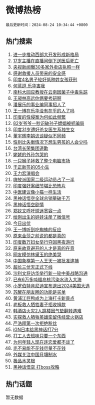 # 微博热榜

`最后更新时间：2024-08-24 10:34:44 +0800`

## 热门搜索

1. [进一步推动西部大开发形成新格局](https://m.weibo.cn/search?containerid=100103type%3D1%26t%3D10%26q%3D%23%E8%BF%9B%E4%B8%80%E6%AD%A5%E6%8E%A8%E5%8A%A8%E8%A5%BF%E9%83%A8%E5%A4%A7%E5%BC%80%E5%8F%91%E5%BD%A2%E6%88%90%E6%96%B0%E6%A0%BC%E5%B1%80%23&stream_entry_id=51&isnewpage=1&extparam=seat%3D1%26stream_entry_id%3D51%26c_type%3D51%26cate%3D10103%26pos%3D0%26q%3D%2523%25E8%25BF%259B%25E4%25B8%2580%25E6%25AD%25A5%25E6%258E%25A8%25E5%258A%25A8%25E8%25A5%25BF%25E9%2583%25A8%25E5%25A4%25A7%25E5%25BC%2580%25E5%258F%2591%25E5%25BD%25A2%25E6%2588%2590%25E6%2596%25B0%25E6%25A0%25BC%25E5%25B1%2580%2523%26dgr%3D0%26filter_type%3Drealtimehot%26display_time%3D1724466883%26pre_seqid%3D17244668835820047794)
1. [17岁主播在直播间倒下送医后死亡](https://m.weibo.cn/search?containerid=100103type%3D1%26t%3D10%26q%3D%2317%E5%B2%81%E4%B8%BB%E6%92%AD%E5%9C%A8%E7%9B%B4%E6%92%AD%E9%97%B4%E5%80%92%E4%B8%8B%E9%80%81%E5%8C%BB%E5%90%8E%E6%AD%BB%E4%BA%A1%23&stream_entry_id=31&isnewpage=1&extparam=seat%3D1%26lcate%3D5001%26band_rank%3D1%26q%3D%252317%25E5%25B2%2581%25E4%25B8%25BB%25E6%2592%25AD%25E5%259C%25A8%25E7%259B%25B4%25E6%2592%25AD%25E9%2597%25B4%25E5%2580%2592%25E4%25B8%258B%25E9%2580%2581%25E5%258C%25BB%25E5%2590%258E%25E6%25AD%25BB%25E4%25BA%25A1%2523%26dgr%3D0%26filter_type%3Drealtimehot%26c_type%3D31%26flag%3D2%26pos%3D0%26cate%3D5001%26realpos%3D1%26stream_entry_id%3D31%26display_time%3D1724466883%26pre_seqid%3D17244668835820047794)
1. [央视新闻曝30多家外卖店执照一样](https://m.weibo.cn/search?containerid=100103type%3D1%26t%3D10%26q%3D%23%E5%A4%AE%E8%A7%86%E6%96%B0%E9%97%BB%E6%9B%9D30%E5%A4%9A%E5%AE%B6%E5%A4%96%E5%8D%96%E5%BA%97%E6%89%A7%E7%85%A7%E4%B8%80%E6%A0%B7%23&stream_entry_id=31&isnewpage=1&extparam=seat%3D1%26lcate%3D5001%26band_rank%3D2%26q%3D%2523%25E5%25A4%25AE%25E8%25A7%2586%25E6%2596%25B0%25E9%2597%25BB%25E6%259B%259D30%25E5%25A4%259A%25E5%25AE%25B6%25E5%25A4%2596%25E5%258D%2596%25E5%25BA%2597%25E6%2589%25A7%25E7%2585%25A7%25E4%25B8%2580%25E6%25A0%25B7%2523%26dgr%3D0%26filter_type%3Drealtimehot%26c_type%3D31%26flag%3D2%26pos%3D1%26cate%3D5001%26realpos%3D2%26stream_entry_id%3D31%26display_time%3D1724466883%26pre_seqid%3D17244668835820047794)
1. [感谢救援人员带来的安全感](https://m.weibo.cn/search?containerid=100103type%3D1%26t%3D10%26q%3D%23%E6%84%9F%E8%B0%A2%E6%95%91%E6%8F%B4%E4%BA%BA%E5%91%98%E5%B8%A6%E6%9D%A5%E7%9A%84%E5%AE%89%E5%85%A8%E6%84%9F%23&stream_entry_id=31&isnewpage=1&extparam=seat%3D1%26lcate%3D5001%26band_rank%3D3%26q%3D%2523%25E6%2584%259F%25E8%25B0%25A2%25E6%2595%2591%25E6%258F%25B4%25E4%25BA%25BA%25E5%2591%2598%25E5%25B8%25A6%25E6%259D%25A5%25E7%259A%2584%25E5%25AE%2589%25E5%2585%25A8%25E6%2584%259F%2523%26dgr%3D0%26filter_type%3Drealtimehot%26c_type%3D31%26flag%3D0%26pos%3D2%26cate%3D5001%26realpos%3D3%26stream_entry_id%3D31%26display_time%3D1724466883%26pre_seqid%3D17244668835820047794)
1. [印度4名男子轮奸低种姓女孩获刑](https://m.weibo.cn/search?containerid=100103type%3D1%26t%3D10%26q%3D%23%E5%8D%B0%E5%BA%A64%E5%90%8D%E7%94%B7%E5%AD%90%E8%BD%AE%E5%A5%B8%E4%BD%8E%E7%A7%8D%E5%A7%93%E5%A5%B3%E5%AD%A9%E8%8E%B7%E5%88%91%23&stream_entry_id=31&isnewpage=1&extparam=seat%3D1%26lcate%3D5001%26band_rank%3D4%26q%3D%2523%25E5%258D%25B0%25E5%25BA%25A64%25E5%2590%258D%25E7%2594%25B7%25E5%25AD%2590%25E8%25BD%25AE%25E5%25A5%25B8%25E4%25BD%258E%25E7%25A7%258D%25E5%25A7%2593%25E5%25A5%25B3%25E5%25AD%25A9%25E8%258E%25B7%25E5%2588%2591%2523%26dgr%3D0%26filter_type%3Drealtimehot%26c_type%3D31%26flag%3D2%26pos%3D3%26cate%3D5001%26realpos%3D4%26stream_entry_id%3D31%26display_time%3D1724466883%26pre_seqid%3D17244668835820047794)
1. [何蓝逗 乐华害我](https://m.weibo.cn/search?containerid=100103type%3D1%26t%3D10%26q%3D%E4%BD%95%E8%93%9D%E9%80%97+%E4%B9%90%E5%8D%8E%E5%AE%B3%E6%88%91&stream_entry_id=31&isnewpage=1&extparam=seat%3D1%26lcate%3D5001%26band_rank%3D5%26q%3D%25E4%25BD%2595%25E8%2593%259D%25E9%2580%2597%2520%25E4%25B9%2590%25E5%258D%258E%25E5%25AE%25B3%25E6%2588%2591%26dgr%3D0%26filter_type%3Drealtimehot%26c_type%3D31%26flag%3D1%26pos%3D4%26cate%3D5001%26realpos%3D5%26stream_entry_id%3D31%26display_time%3D1724466883%26pre_seqid%3D17244668835820047794)
1. [南科大回应教授在云南因菌子中毒失踪](https://m.weibo.cn/search?containerid=100103type%3D1%26t%3D10%26q%3D%23%E5%8D%97%E7%A7%91%E5%A4%A7%E5%9B%9E%E5%BA%94%E6%95%99%E6%8E%88%E5%9C%A8%E4%BA%91%E5%8D%97%E5%9B%A0%E8%8F%8C%E5%AD%90%E4%B8%AD%E6%AF%92%E5%A4%B1%E8%B8%AA%23&stream_entry_id=31&isnewpage=1&extparam=seat%3D1%26lcate%3D5001%26band_rank%3D6%26q%3D%2523%25E5%258D%2597%25E7%25A7%2591%25E5%25A4%25A7%25E5%259B%259E%25E5%25BA%2594%25E6%2595%2599%25E6%258E%2588%25E5%259C%25A8%25E4%25BA%2591%25E5%258D%2597%25E5%259B%25A0%25E8%258F%258C%25E5%25AD%2590%25E4%25B8%25AD%25E6%25AF%2592%25E5%25A4%25B1%25E8%25B8%25AA%2523%26dgr%3D0%26filter_type%3Drealtimehot%26c_type%3D31%26flag%3D1%26pos%3D5%26cate%3D5001%26realpos%3D6%26stream_entry_id%3D31%26display_time%3D1724466883%26pre_seqid%3D17244668835820047794)
1. [王昶林高远你俩要考研啊](https://m.weibo.cn/search?containerid=100103type%3D1%26t%3D10%26q%3D%E7%8E%8B%E6%98%B6%E6%9E%97%E9%AB%98%E8%BF%9C%E4%BD%A0%E4%BF%A9%E8%A6%81%E8%80%83%E7%A0%94%E5%95%8A&stream_entry_id=31&isnewpage=1&extparam=seat%3D1%26lcate%3D5001%26band_rank%3D7%26q%3D%25E7%258E%258B%25E6%2598%25B6%25E6%259E%2597%25E9%25AB%2598%25E8%25BF%259C%25E4%25BD%25A0%25E4%25BF%25A9%25E8%25A6%2581%25E8%2580%2583%25E7%25A0%2594%25E5%2595%258A%26dgr%3D0%26filter_type%3Drealtimehot%26c_type%3D31%26flag%3D1%26pos%3D6%26cate%3D5001%26realpos%3D7%26stream_entry_id%3D31%26display_time%3D1724466883%26pre_seqid%3D17244668835820047794)
1. [潘展乐的事业编同事招人了](https://m.weibo.cn/search?containerid=100103type%3D1%26t%3D10%26q%3D%23%E6%BD%98%E5%B1%95%E4%B9%90%E7%9A%84%E4%BA%8B%E4%B8%9A%E7%BC%96%E5%90%8C%E4%BA%8B%E6%8B%9B%E4%BA%BA%E4%BA%86%23&stream_entry_id=31&isnewpage=1&extparam=seat%3D1%26lcate%3D5001%26band_rank%3D8%26q%3D%2523%25E6%25BD%2598%25E5%25B1%2595%25E4%25B9%2590%25E7%259A%2584%25E4%25BA%258B%25E4%25B8%259A%25E7%25BC%2596%25E5%2590%258C%25E4%25BA%258B%25E6%258B%259B%25E4%25BA%25BA%25E4%25BA%2586%2523%26dgr%3D0%26filter_type%3Drealtimehot%26c_type%3D31%26flag%3D2%26pos%3D7%26cate%3D5001%26realpos%3D8%26stream_entry_id%3D31%26display_time%3D1724466883%26pre_seqid%3D17244668835820047794)
1. [王一博在乐华没有在乎的人了吗](https://m.weibo.cn/search?containerid=100103type%3D1%26t%3D10%26q%3D%E7%8E%8B%E4%B8%80%E5%8D%9A%E5%9C%A8%E4%B9%90%E5%8D%8E%E6%B2%A1%E6%9C%89%E5%9C%A8%E4%B9%8E%E7%9A%84%E4%BA%BA%E4%BA%86%E5%90%97&stream_entry_id=31&isnewpage=1&extparam=seat%3D1%26lcate%3D5001%26band_rank%3D9%26q%3D%25E7%258E%258B%25E4%25B8%2580%25E5%258D%259A%25E5%259C%25A8%25E4%25B9%2590%25E5%258D%258E%25E6%25B2%25A1%25E6%259C%2589%25E5%259C%25A8%25E4%25B9%258E%25E7%259A%2584%25E4%25BA%25BA%25E4%25BA%2586%25E5%2590%2597%26dgr%3D0%26filter_type%3Drealtimehot%26c_type%3D31%26flag%3D0%26pos%3D8%26cate%3D5001%26realpos%3D9%26stream_entry_id%3D31%26display_time%3D1724466883%26pre_seqid%3D17244668835820047794)
1. [印度的性侵案为何如此频繁](https://m.weibo.cn/search?containerid=100103type%3D1%26t%3D10%26q%3D%23%E5%8D%B0%E5%BA%A6%E7%9A%84%E6%80%A7%E4%BE%B5%E6%A1%88%E4%B8%BA%E4%BD%95%E5%A6%82%E6%AD%A4%E9%A2%91%E7%B9%81%23&stream_entry_id=31&isnewpage=1&extparam=seat%3D1%26lcate%3D5001%26band_rank%3D10%26q%3D%2523%25E5%258D%25B0%25E5%25BA%25A6%25E7%259A%2584%25E6%2580%25A7%25E4%25BE%25B5%25E6%25A1%2588%25E4%25B8%25BA%25E4%25BD%2595%25E5%25A6%2582%25E6%25AD%25A4%25E9%25A2%2591%25E7%25B9%2581%2523%26dgr%3D0%26filter_type%3Drealtimehot%26c_type%3D31%26flag%3D0%26pos%3D9%26cate%3D5001%26realpos%3D10%26stream_entry_id%3D31%26display_time%3D1724466883%26pre_seqid%3D17244668835820047794)
1. [82岁爷爷一秒识破孙子嫖娼被抓骗局](https://m.weibo.cn/search?containerid=100103type%3D1%26t%3D10%26q%3D%2382%E5%B2%81%E7%88%B7%E7%88%B7%E4%B8%80%E7%A7%92%E8%AF%86%E7%A0%B4%E5%AD%99%E5%AD%90%E5%AB%96%E5%A8%BC%E8%A2%AB%E6%8A%93%E9%AA%97%E5%B1%80%23&stream_entry_id=31&isnewpage=1&extparam=seat%3D1%26lcate%3D5001%26band_rank%3D11%26q%3D%252382%25E5%25B2%2581%25E7%2588%25B7%25E7%2588%25B7%25E4%25B8%2580%25E7%25A7%2592%25E8%25AF%2586%25E7%25A0%25B4%25E5%25AD%2599%25E5%25AD%2590%25E5%25AB%2596%25E5%25A8%25BC%25E8%25A2%25AB%25E6%258A%2593%25E9%25AA%2597%25E5%25B1%2580%2523%26dgr%3D0%26filter_type%3Drealtimehot%26c_type%3D31%26flag%3D1%26pos%3D10%26cate%3D5001%26realpos%3D11%26stream_entry_id%3D31%26display_time%3D1724466883%26pre_seqid%3D17244668835820047794)
1. [印度31岁遭奸杀女医生系独生女](https://m.weibo.cn/search?containerid=100103type%3D1%26t%3D10%26q%3D%23%E5%8D%B0%E5%BA%A631%E5%B2%81%E9%81%AD%E5%A5%B8%E6%9D%80%E5%A5%B3%E5%8C%BB%E7%94%9F%E7%B3%BB%E7%8B%AC%E7%94%9F%E5%A5%B3%23&stream_entry_id=31&isnewpage=1&extparam=seat%3D1%26lcate%3D5001%26band_rank%3D12%26q%3D%2523%25E5%258D%25B0%25E5%25BA%25A631%25E5%25B2%2581%25E9%2581%25AD%25E5%25A5%25B8%25E6%259D%2580%25E5%25A5%25B3%25E5%258C%25BB%25E7%2594%259F%25E7%25B3%25BB%25E7%258B%25AC%25E7%2594%259F%25E5%25A5%25B3%2523%26dgr%3D0%26filter_type%3Drealtimehot%26c_type%3D31%26flag%3D0%26pos%3D11%26cate%3D5001%26realpos%3D12%26stream_entry_id%3D31%26display_time%3D1724466883%26pre_seqid%3D17244668835820047794)
1. [董宇辉李娟访谈疑似不同频](https://m.weibo.cn/search?containerid=100103type%3D1%26t%3D10%26q%3D%23%E8%91%A3%E5%AE%87%E8%BE%89%E6%9D%8E%E5%A8%9F%E8%AE%BF%E8%B0%88%E7%96%91%E4%BC%BC%E4%B8%8D%E5%90%8C%E9%A2%91%23&stream_entry_id=31&isnewpage=1&extparam=seat%3D1%26lcate%3D5001%26band_rank%3D13%26q%3D%2523%25E8%2591%25A3%25E5%25AE%2587%25E8%25BE%2589%25E6%259D%258E%25E5%25A8%259F%25E8%25AE%25BF%25E8%25B0%2588%25E7%2596%2591%25E4%25BC%25BC%25E4%25B8%258D%25E5%2590%258C%25E9%25A2%2591%2523%26dgr%3D0%26filter_type%3Drealtimehot%26c_type%3D31%26flag%3D2%26pos%3D12%26cate%3D5001%26realpos%3D13%26stream_entry_id%3D31%26display_time%3D1724466883%26pre_seqid%3D17244668835820047794)
1. [性别比失衡情况下想生男孩的人会少吗](https://m.weibo.cn/search?containerid=100103type%3D1%26t%3D10%26q%3D%23%E6%80%A7%E5%88%AB%E6%AF%94%E5%A4%B1%E8%A1%A1%E6%83%85%E5%86%B5%E4%B8%8B%E6%83%B3%E7%94%9F%E7%94%B7%E5%AD%A9%E7%9A%84%E4%BA%BA%E4%BC%9A%E5%B0%91%E5%90%97%23&stream_entry_id=31&isnewpage=1&extparam=seat%3D1%26lcate%3D5001%26band_rank%3D14%26q%3D%2523%25E6%2580%25A7%25E5%2588%25AB%25E6%25AF%2594%25E5%25A4%25B1%25E8%25A1%25A1%25E6%2583%2585%25E5%2586%25B5%25E4%25B8%258B%25E6%2583%25B3%25E7%2594%259F%25E7%2594%25B7%25E5%25AD%25A9%25E7%259A%2584%25E4%25BA%25BA%25E4%25BC%259A%25E5%25B0%2591%25E5%2590%2597%2523%26dgr%3D0%26filter_type%3Drealtimehot%26c_type%3D31%26flag%3D1%26pos%3D13%26cate%3D5001%26realpos%3D14%26stream_entry_id%3D31%26display_time%3D1724466883%26pre_seqid%3D17244668835820047794)
1. [台湾长荣集团道歉](https://m.weibo.cn/search?containerid=100103type%3D1%26t%3D10%26q%3D%23%E5%8F%B0%E6%B9%BE%E9%95%BF%E8%8D%A3%E9%9B%86%E5%9B%A2%E9%81%93%E6%AD%89%23&stream_entry_id=31&isnewpage=1&extparam=seat%3D1%26lcate%3D5001%26band_rank%3D15%26q%3D%2523%25E5%258F%25B0%25E6%25B9%25BE%25E9%2595%25BF%25E8%258D%25A3%25E9%259B%2586%25E5%259B%25A2%25E9%2581%2593%25E6%25AD%2589%2523%26dgr%3D0%26filter_type%3Drealtimehot%26c_type%3D31%26flag%3D0%26pos%3D14%26cate%3D5001%26realpos%3D15%26stream_entry_id%3D31%26display_time%3D1724466883%26pre_seqid%3D17244668835820047794)
1. [姥姥的外孙包哭的](https://m.weibo.cn/search?containerid=100103type%3D1%26t%3D10%26q%3D%E5%A7%A5%E5%A7%A5%E7%9A%84%E5%A4%96%E5%AD%99%E5%8C%85%E5%93%AD%E7%9A%84&stream_entry_id=31&isnewpage=1&extparam=seat%3D1%26lcate%3D5001%26band_rank%3D16%26q%3D%25E5%25A7%25A5%25E5%25A7%25A5%25E7%259A%2584%25E5%25A4%2596%25E5%25AD%2599%25E5%258C%2585%25E5%2593%25AD%25E7%259A%2584%26dgr%3D0%26filter_type%3Drealtimehot%26c_type%3D31%26flag%3D0%26pos%3D15%26cate%3D5001%26realpos%3D16%26stream_entry_id%3D31%26display_time%3D1724466883%26pre_seqid%3D17244668835820047794)
1. [一只猴子拯救了整个电脑市场](https://m.weibo.cn/search?containerid=100103type%3D1%26t%3D10%26q%3D%23%E4%B8%80%E5%8F%AA%E7%8C%B4%E5%AD%90%E6%8B%AF%E6%95%91%E4%BA%86%E6%95%B4%E4%B8%AA%E7%94%B5%E8%84%91%E5%B8%82%E5%9C%BA%23&stream_entry_id=31&isnewpage=1&extparam=seat%3D1%26lcate%3D5001%26band_rank%3D17%26q%3D%2523%25E4%25B8%2580%25E5%258F%25AA%25E7%258C%25B4%25E5%25AD%2590%25E6%258B%25AF%25E6%2595%2591%25E4%25BA%2586%25E6%2595%25B4%25E4%25B8%25AA%25E7%2594%25B5%25E8%2584%2591%25E5%25B8%2582%25E5%259C%25BA%2523%26dgr%3D0%26filter_type%3Drealtimehot%26c_type%3D31%26flag%3D0%26pos%3D16%26cate%3D5001%26realpos%3D17%26stream_entry_id%3D31%26display_time%3D1724466883%26pre_seqid%3D17244668835820047794)
1. [于正新签的05小生](https://m.weibo.cn/search?containerid=100103type%3D1%26t%3D10%26q%3D%23%E4%BA%8E%E6%AD%A3%E6%96%B0%E7%AD%BE%E7%9A%8405%E5%B0%8F%E7%94%9F%23&stream_entry_id=31&isnewpage=1&extparam=seat%3D1%26lcate%3D5001%26band_rank%3D18%26q%3D%2523%25E4%25BA%258E%25E6%25AD%25A3%25E6%2596%25B0%25E7%25AD%25BE%25E7%259A%258405%25E5%25B0%258F%25E7%2594%259F%2523%26dgr%3D0%26filter_type%3Drealtimehot%26c_type%3D31%26flag%3D1%26pos%3D17%26cate%3D5001%26realpos%3D18%26stream_entry_id%3D31%26display_time%3D1724466883%26pre_seqid%3D17244668835820047794)
1. [王力宏演唱会](https://m.weibo.cn/search?containerid=100103type%3D1%26t%3D10%26q%3D%23%E7%8E%8B%E5%8A%9B%E5%AE%8F%E6%BC%94%E5%94%B1%E4%BC%9A%23&stream_entry_id=31&isnewpage=1&extparam=seat%3D1%26lcate%3D5001%26band_rank%3D19%26q%3D%2523%25E7%258E%258B%25E5%258A%259B%25E5%25AE%258F%25E6%25BC%2594%25E5%2594%25B1%25E4%25BC%259A%2523%26dgr%3D0%26filter_type%3Drealtimehot%26c_type%3D31%26flag%3D0%26pos%3D18%26cate%3D5001%26realpos%3D19%26stream_entry_id%3D31%26display_time%3D1724466883%26pre_seqid%3D17244668835820047794)
1. [嗨放派国家二级运动员占了一半](https://m.weibo.cn/search?containerid=100103type%3D1%26t%3D10%26q%3D%E5%97%A8%E6%94%BE%E6%B4%BE%E5%9B%BD%E5%AE%B6%E4%BA%8C%E7%BA%A7%E8%BF%90%E5%8A%A8%E5%91%98%E5%8D%A0%E4%BA%86%E4%B8%80%E5%8D%8A&stream_entry_id=31&isnewpage=1&extparam=seat%3D1%26lcate%3D5001%26band_rank%3D20%26q%3D%25E5%2597%25A8%25E6%2594%25BE%25E6%25B4%25BE%25E5%259B%25BD%25E5%25AE%25B6%25E4%25BA%258C%25E7%25BA%25A7%25E8%25BF%2590%25E5%258A%25A8%25E5%2591%2598%25E5%258D%25A0%25E4%25BA%2586%25E4%25B8%2580%25E5%258D%258A%26dgr%3D0%26filter_type%3Drealtimehot%26c_type%3D31%26flag%3D1%26pos%3D19%26cate%3D5001%26realpos%3D20%26stream_entry_id%3D31%26display_time%3D1724466883%26pre_seqid%3D17244668835820047794)
1. [印度强奸案细节堪比恐怖片](https://m.weibo.cn/search?containerid=100103type%3D1%26t%3D10%26q%3D%E5%8D%B0%E5%BA%A6%E5%BC%BA%E5%A5%B8%E6%A1%88%E7%BB%86%E8%8A%82%E5%A0%AA%E6%AF%94%E6%81%90%E6%80%96%E7%89%87&stream_entry_id=31&isnewpage=1&extparam=seat%3D1%26lcate%3D5001%26band_rank%3D21%26q%3D%25E5%258D%25B0%25E5%25BA%25A6%25E5%25BC%25BA%25E5%25A5%25B8%25E6%25A1%2588%25E7%25BB%2586%25E8%258A%2582%25E5%25A0%25AA%25E6%25AF%2594%25E6%2581%2590%25E6%2580%2596%25E7%2589%2587%26dgr%3D0%26filter_type%3Drealtimehot%26c_type%3D31%26flag%3D0%26pos%3D20%26cate%3D5001%26realpos%3D21%26stream_entry_id%3D31%26display_time%3D1724466883%26pre_seqid%3D17244668835820047794)
1. [中医建议像小猫一样生活](https://m.weibo.cn/search?containerid=100103type%3D1%26t%3D10%26q%3D%23%E4%B8%AD%E5%8C%BB%E5%BB%BA%E8%AE%AE%E5%83%8F%E5%B0%8F%E7%8C%AB%E4%B8%80%E6%A0%B7%E7%94%9F%E6%B4%BB%23&stream_entry_id=31&isnewpage=1&extparam=seat%3D1%26lcate%3D5001%26band_rank%3D22%26q%3D%2523%25E4%25B8%25AD%25E5%258C%25BB%25E5%25BB%25BA%25E8%25AE%25AE%25E5%2583%258F%25E5%25B0%258F%25E7%258C%25AB%25E4%25B8%2580%25E6%25A0%25B7%25E7%2594%259F%25E6%25B4%25BB%2523%26dgr%3D0%26filter_type%3Drealtimehot%26c_type%3D31%26flag%3D0%26pos%3D21%26cate%3D5001%26realpos%3D22%26stream_entry_id%3D31%26display_time%3D1724466883%26pre_seqid%3D17244668835820047794)
1. [黑神话悟空全球总销量破千万](https://m.weibo.cn/search?containerid=100103type%3D1%26t%3D10%26q%3D%23%E9%BB%91%E7%A5%9E%E8%AF%9D%E6%82%9F%E7%A9%BA%E5%85%A8%E7%90%83%E6%80%BB%E9%94%80%E9%87%8F%E7%A0%B4%E5%8D%83%E4%B8%87%23&stream_entry_id=31&isnewpage=1&extparam=seat%3D1%26lcate%3D5001%26band_rank%3D23%26q%3D%2523%25E9%25BB%2591%25E7%25A5%259E%25E8%25AF%259D%25E6%2582%259F%25E7%25A9%25BA%25E5%2585%25A8%25E7%2590%2583%25E6%2580%25BB%25E9%2594%2580%25E9%2587%258F%25E7%25A0%25B4%25E5%258D%2583%25E4%25B8%2587%2523%26dgr%3D0%26filter_type%3Drealtimehot%26c_type%3D31%26flag%3D0%26pos%3D22%26cate%3D5001%26realpos%3D23%26stream_entry_id%3D31%26display_time%3D1724466883%26pre_seqid%3D17244668835820047794)
1. [黑神话悟空剧情](https://m.weibo.cn/search?containerid=100103type%3D1%26t%3D10%26q%3D%E9%BB%91%E7%A5%9E%E8%AF%9D%E6%82%9F%E7%A9%BA%E5%89%A7%E6%83%85&stream_entry_id=31&isnewpage=1&extparam=seat%3D1%26lcate%3D5001%26band_rank%3D24%26q%3D%25E9%25BB%2591%25E7%25A5%259E%25E8%25AF%259D%25E6%2582%259F%25E7%25A9%25BA%25E5%2589%25A7%25E6%2583%2585%26dgr%3D0%26filter_type%3Drealtimehot%26c_type%3D31%26flag%3D0%26pos%3D23%26cate%3D5001%26realpos%3D24%26stream_entry_id%3D31%26display_time%3D1724466883%26pre_seqid%3D17244668835820047794)
1. [郑钦文呼吁球迷宽容一点](https://m.weibo.cn/search?containerid=100103type%3D1%26t%3D10%26q%3D%23%E9%83%91%E9%92%A6%E6%96%87%E5%91%BC%E5%90%81%E7%90%83%E8%BF%B7%E5%AE%BD%E5%AE%B9%E4%B8%80%E7%82%B9%23&stream_entry_id=31&isnewpage=1&extparam=seat%3D1%26lcate%3D5001%26band_rank%3D25%26q%3D%2523%25E9%2583%2591%25E9%2592%25A6%25E6%2596%2587%25E5%2591%25BC%25E5%2590%2581%25E7%2590%2583%25E8%25BF%25B7%25E5%25AE%25BD%25E5%25AE%25B9%25E4%25B8%2580%25E7%2582%25B9%2523%26dgr%3D0%26filter_type%3Drealtimehot%26c_type%3D31%26flag%3D1%26pos%3D24%26cate%3D5001%26realpos%3D25%26stream_entry_id%3D31%26display_time%3D1724466883%26pre_seqid%3D17244668835820047794)
1. [给刚出生的娃娃注册了微信号](https://m.weibo.cn/search?containerid=100103type%3D1%26t%3D10%26q%3D%23%E7%BB%99%E5%88%9A%E5%87%BA%E7%94%9F%E7%9A%84%E5%A8%83%E5%A8%83%E6%B3%A8%E5%86%8C%E4%BA%86%E5%BE%AE%E4%BF%A1%E5%8F%B7%23&stream_entry_id=31&isnewpage=1&extparam=seat%3D1%26lcate%3D5001%26band_rank%3D26%26q%3D%2523%25E7%25BB%2599%25E5%2588%259A%25E5%2587%25BA%25E7%2594%259F%25E7%259A%2584%25E5%25A8%2583%25E5%25A8%2583%25E6%25B3%25A8%25E5%2586%258C%25E4%25BA%2586%25E5%25BE%25AE%25E4%25BF%25A1%25E5%258F%25B7%2523%26dgr%3D0%26filter_type%3Drealtimehot%26c_type%3D31%26flag%3D0%26pos%3D25%26cate%3D5001%26realpos%3D26%26stream_entry_id%3D31%26display_time%3D1724466883%26pre_seqid%3D17244668835820047794)
1. [今日出伏](https://m.weibo.cn/search?containerid=100103type%3D1%26t%3D10%26q%3D%23%E4%BB%8A%E6%97%A5%E5%87%BA%E4%BC%8F%23&stream_entry_id=31&isnewpage=1&extparam=seat%3D1%26lcate%3D5001%26band_rank%3D27%26q%3D%2523%25E4%25BB%258A%25E6%2597%25A5%25E5%2587%25BA%25E4%25BC%258F%2523%26dgr%3D0%26filter_type%3Drealtimehot%26c_type%3D31%26flag%3D0%26pos%3D26%26cate%3D5001%26realpos%3D27%26stream_entry_id%3D31%26display_time%3D1724466883%26pre_seqid%3D17244668835820047794)
1. [王一博听到吃蜘蛛的反应](https://m.weibo.cn/search?containerid=100103type%3D1%26t%3D10%26q%3D%E7%8E%8B%E4%B8%80%E5%8D%9A%E5%90%AC%E5%88%B0%E5%90%83%E8%9C%98%E8%9B%9B%E7%9A%84%E5%8F%8D%E5%BA%94&stream_entry_id=31&isnewpage=1&extparam=seat%3D1%26lcate%3D5001%26band_rank%3D28%26q%3D%25E7%258E%258B%25E4%25B8%2580%25E5%258D%259A%25E5%2590%25AC%25E5%2588%25B0%25E5%2590%2583%25E8%259C%2598%25E8%259B%259B%25E7%259A%2584%25E5%258F%258D%25E5%25BA%2594%26dgr%3D0%26filter_type%3Drealtimehot%26c_type%3D31%26flag%3D1%26pos%3D27%26cate%3D5001%26realpos%3D28%26stream_entry_id%3D31%26display_time%3D1724466883%26pre_seqid%3D17244668835820047794)
1. [原来金莎之前说的都是真的](https://m.weibo.cn/search?containerid=100103type%3D1%26t%3D10%26q%3D%E5%8E%9F%E6%9D%A5%E9%87%91%E8%8E%8E%E4%B9%8B%E5%89%8D%E8%AF%B4%E7%9A%84%E9%83%BD%E6%98%AF%E7%9C%9F%E7%9A%84&stream_entry_id=31&isnewpage=1&extparam=seat%3D1%26lcate%3D5001%26band_rank%3D29%26q%3D%25E5%258E%259F%25E6%259D%25A5%25E9%2587%2591%25E8%258E%258E%25E4%25B9%258B%25E5%2589%258D%25E8%25AF%25B4%25E7%259A%2584%25E9%2583%25BD%25E6%2598%25AF%25E7%259C%259F%25E7%259A%2584%26dgr%3D0%26filter_type%3Drealtimehot%26c_type%3D31%26flag%3D1%26pos%3D28%26cate%3D5001%26realpos%3D29%26stream_entry_id%3D31%26display_time%3D1724466883%26pre_seqid%3D17244668835820047794)
1. [印度数万妇女举行夺回黑夜游行](https://m.weibo.cn/search?containerid=100103type%3D1%26t%3D10%26q%3D%23%E5%8D%B0%E5%BA%A6%E6%95%B0%E4%B8%87%E5%A6%87%E5%A5%B3%E4%B8%BE%E8%A1%8C%E5%A4%BA%E5%9B%9E%E9%BB%91%E5%A4%9C%E6%B8%B8%E8%A1%8C%23&stream_entry_id=31&isnewpage=1&extparam=seat%3D1%26lcate%3D5001%26band_rank%3D30%26q%3D%2523%25E5%258D%25B0%25E5%25BA%25A6%25E6%2595%25B0%25E4%25B8%2587%25E5%25A6%2587%25E5%25A5%25B3%25E4%25B8%25BE%25E8%25A1%258C%25E5%25A4%25BA%25E5%259B%259E%25E9%25BB%2591%25E5%25A4%259C%25E6%25B8%25B8%25E8%25A1%258C%2523%26dgr%3D0%26filter_type%3Drealtimehot%26c_type%3D31%26flag%3D1%26pos%3D29%26cate%3D5001%26realpos%3D30%26stream_entry_id%3D31%26display_time%3D1724466883%26pre_seqid%3D17244668835820047794)
1. [原来故意避开的人才是真的在意](https://m.weibo.cn/search?containerid=100103type%3D1%26t%3D10%26q%3D%23%E5%8E%9F%E6%9D%A5%E6%95%85%E6%84%8F%E9%81%BF%E5%BC%80%E7%9A%84%E4%BA%BA%E6%89%8D%E6%98%AF%E7%9C%9F%E7%9A%84%E5%9C%A8%E6%84%8F%23&stream_entry_id=31&isnewpage=1&extparam=seat%3D1%26lcate%3D5001%26band_rank%3D31%26q%3D%2523%25E5%258E%259F%25E6%259D%25A5%25E6%2595%2585%25E6%2584%258F%25E9%2581%25BF%25E5%25BC%2580%25E7%259A%2584%25E4%25BA%25BA%25E6%2589%258D%25E6%2598%25AF%25E7%259C%259F%25E7%259A%2584%25E5%259C%25A8%25E6%2584%258F%2523%26dgr%3D0%26filter_type%3Drealtimehot%26c_type%3D31%26flag%3D1%26pos%3D30%26cate%3D5001%26realpos%3D31%26stream_entry_id%3D31%26display_time%3D1724466883%26pre_seqid%3D17244668835820047794)
1. [网友模仿林黛玉的绝美哭](https://m.weibo.cn/search?containerid=100103type%3D1%26t%3D10%26q%3D%23%E7%BD%91%E5%8F%8B%E6%A8%A1%E4%BB%BF%E6%9E%97%E9%BB%9B%E7%8E%89%E7%9A%84%E7%BB%9D%E7%BE%8E%E5%93%AD%23&stream_entry_id=31&isnewpage=1&extparam=seat%3D1%26lcate%3D5001%26band_rank%3D32%26q%3D%2523%25E7%25BD%2591%25E5%258F%258B%25E6%25A8%25A1%25E4%25BB%25BF%25E6%259E%2597%25E9%25BB%259B%25E7%258E%2589%25E7%259A%2584%25E7%25BB%259D%25E7%25BE%258E%25E5%2593%25AD%2523%26dgr%3D0%26filter_type%3Drealtimehot%26c_type%3D31%26flag%3D0%26pos%3D31%26cate%3D5001%26realpos%3D32%26stream_entry_id%3D31%26display_time%3D1724466883%26pre_seqid%3D17244668835820047794)
1. [中国象棋第一人王天一被批准逮捕](https://m.weibo.cn/search?containerid=100103type%3D1%26t%3D10%26q%3D%23%E4%B8%AD%E5%9B%BD%E8%B1%A1%E6%A3%8B%E7%AC%AC%E4%B8%80%E4%BA%BA%E7%8E%8B%E5%A4%A9%E4%B8%80%E8%A2%AB%E6%89%B9%E5%87%86%E9%80%AE%E6%8D%95%23&stream_entry_id=31&isnewpage=1&extparam=seat%3D1%26lcate%3D5001%26band_rank%3D33%26q%3D%2523%25E4%25B8%25AD%25E5%259B%25BD%25E8%25B1%25A1%25E6%25A3%258B%25E7%25AC%25AC%25E4%25B8%2580%25E4%25BA%25BA%25E7%258E%258B%25E5%25A4%25A9%25E4%25B8%2580%25E8%25A2%25AB%25E6%2589%25B9%25E5%2587%2586%25E9%2580%25AE%25E6%258D%2595%2523%26dgr%3D0%26filter_type%3Drealtimehot%26c_type%3D31%26flag%3D0%26pos%3D32%26cate%3D5001%26realpos%3D33%26stream_entry_id%3D31%26display_time%3D1724466883%26pre_seqid%3D17244668835820047794)
1. [超长三伏天正式下线](https://m.weibo.cn/search?containerid=100103type%3D1%26t%3D10%26q%3D%23%E8%B6%85%E9%95%BF%E4%B8%89%E4%BC%8F%E5%A4%A9%E6%AD%A3%E5%BC%8F%E4%B8%8B%E7%BA%BF%23&stream_entry_id=31&isnewpage=1&extparam=seat%3D1%26lcate%3D5001%26band_rank%3D34%26q%3D%2523%25E8%25B6%2585%25E9%2595%25BF%25E4%25B8%2589%25E4%25BC%258F%25E5%25A4%25A9%25E6%25AD%25A3%25E5%25BC%258F%25E4%25B8%258B%25E7%25BA%25BF%2523%26dgr%3D0%26filter_type%3Drealtimehot%26c_type%3D31%26flag%3D0%26pos%3D33%26cate%3D5001%26realpos%3D34%26stream_entry_id%3D31%26display_time%3D1724466883%26pre_seqid%3D17244668835820047794)
1. [沙利文将访华举行新一轮中美战略沟通](https://m.weibo.cn/search?containerid=100103type%3D1%26t%3D10%26q%3D%23%E6%B2%99%E5%88%A9%E6%96%87%E5%B0%86%E8%AE%BF%E5%8D%8E%E4%B8%BE%E8%A1%8C%E6%96%B0%E4%B8%80%E8%BD%AE%E4%B8%AD%E7%BE%8E%E6%88%98%E7%95%A5%E6%B2%9F%E9%80%9A%23&stream_entry_id=31&isnewpage=1&extparam=seat%3D1%26lcate%3D5001%26band_rank%3D35%26q%3D%2523%25E6%25B2%2599%25E5%2588%25A9%25E6%2596%2587%25E5%25B0%2586%25E8%25AE%25BF%25E5%258D%258E%25E4%25B8%25BE%25E8%25A1%258C%25E6%2596%25B0%25E4%25B8%2580%25E8%25BD%25AE%25E4%25B8%25AD%25E7%25BE%258E%25E6%2588%2598%25E7%2595%25A5%25E6%25B2%259F%25E9%2580%259A%2523%26dgr%3D0%26filter_type%3Drealtimehot%26c_type%3D31%26flag%3D1%26pos%3D34%26cate%3D5001%26realpos%3D35%26stream_entry_id%3D31%26display_time%3D1724466883%26pre_seqid%3D17244668835820047794)
1. [已有6万多吨福岛核污染水流入大海](https://m.weibo.cn/search?containerid=100103type%3D1%26t%3D10%26q%3D%23%E5%B7%B2%E6%9C%896%E4%B8%87%E5%A4%9A%E5%90%A8%E7%A6%8F%E5%B2%9B%E6%A0%B8%E6%B1%A1%E6%9F%93%E6%B0%B4%E6%B5%81%E5%85%A5%E5%A4%A7%E6%B5%B7%23&stream_entry_id=31&isnewpage=1&extparam=seat%3D1%26lcate%3D5001%26band_rank%3D36%26q%3D%2523%25E5%25B7%25B2%25E6%259C%25896%25E4%25B8%2587%25E5%25A4%259A%25E5%2590%25A8%25E7%25A6%258F%25E5%25B2%259B%25E6%25A0%25B8%25E6%25B1%25A1%25E6%259F%2593%25E6%25B0%25B4%25E6%25B5%2581%25E5%2585%25A5%25E5%25A4%25A7%25E6%25B5%25B7%2523%26dgr%3D0%26filter_type%3Drealtimehot%26c_type%3D31%26flag%3D1%26pos%3D35%26cate%3D5001%26realpos%3D36%26stream_entry_id%3D31%26display_time%3D1724466883%26pre_seqid%3D17244668835820047794)
1. [小罗伯特肯尼迪宣布退出2024美国大选](https://m.weibo.cn/search?containerid=100103type%3D1%26t%3D10%26q%3D%23%E5%B0%8F%E7%BD%97%E4%BC%AF%E7%89%B9%E8%82%AF%E5%B0%BC%E8%BF%AA%E5%AE%A3%E5%B8%83%E9%80%80%E5%87%BA2024%E7%BE%8E%E5%9B%BD%E5%A4%A7%E9%80%89%23&stream_entry_id=31&isnewpage=1&extparam=seat%3D1%26lcate%3D5001%26band_rank%3D37%26q%3D%2523%25E5%25B0%258F%25E7%25BD%2597%25E4%25BC%25AF%25E7%2589%25B9%25E8%2582%25AF%25E5%25B0%25BC%25E8%25BF%25AA%25E5%25AE%25A3%25E5%25B8%2583%25E9%2580%2580%25E5%2587%25BA2024%25E7%25BE%258E%25E5%259B%25BD%25E5%25A4%25A7%25E9%2580%2589%2523%26dgr%3D0%26filter_type%3Drealtimehot%26c_type%3D31%26flag%3D1%26pos%3D36%26cate%3D5001%26realpos%3D37%26stream_entry_id%3D31%26display_time%3D1724466883%26pre_seqid%3D17244668835820047794)
1. [苏醒在朋友圈的功能是买单](https://m.weibo.cn/search?containerid=100103type%3D1%26t%3D10%26q%3D%E8%8B%8F%E9%86%92%E5%9C%A8%E6%9C%8B%E5%8F%8B%E5%9C%88%E7%9A%84%E5%8A%9F%E8%83%BD%E6%98%AF%E4%B9%B0%E5%8D%95&stream_entry_id=31&isnewpage=1&extparam=seat%3D1%26lcate%3D5001%26band_rank%3D38%26q%3D%25E8%258B%258F%25E9%2586%2592%25E5%259C%25A8%25E6%259C%258B%25E5%258F%258B%25E5%259C%2588%25E7%259A%2584%25E5%258A%259F%25E8%2583%25BD%25E6%2598%25AF%25E4%25B9%25B0%25E5%258D%2595%26dgr%3D0%26filter_type%3Drealtimehot%26c_type%3D31%26flag%3D0%26pos%3D37%26cate%3D5001%26realpos%3D38%26stream_entry_id%3D31%26display_time%3D1724466883%26pre_seqid%3D17244668835820047794)
1. [黄浦江巨鸭成为上海打卡新景点](https://m.weibo.cn/search?containerid=100103type%3D1%26t%3D10%26q%3D%23%E9%BB%84%E6%B5%A6%E6%B1%9F%E5%B7%A8%E9%B8%AD%E6%88%90%E4%B8%BA%E4%B8%8A%E6%B5%B7%E6%89%93%E5%8D%A1%E6%96%B0%E6%99%AF%E7%82%B9%23&stream_entry_id=31&isnewpage=1&extparam=seat%3D1%26lcate%3D5001%26band_rank%3D39%26q%3D%2523%25E9%25BB%2584%25E6%25B5%25A6%25E6%25B1%259F%25E5%25B7%25A8%25E9%25B8%25AD%25E6%2588%2590%25E4%25B8%25BA%25E4%25B8%258A%25E6%25B5%25B7%25E6%2589%2593%25E5%258D%25A1%25E6%2596%25B0%25E6%2599%25AF%25E7%2582%25B9%2523%26dgr%3D0%26filter_type%3Drealtimehot%26c_type%3D31%26flag%3D1%26pos%3D38%26cate%3D5001%26realpos%3D39%26stream_entry_id%3D31%26display_time%3D1724466883%26pre_seqid%3D17244668835820047794)
1. [老板救人牺牲妻子拒收捐款](https://m.weibo.cn/search?containerid=100103type%3D1%26t%3D10%26q%3D%23%E8%80%81%E6%9D%BF%E6%95%91%E4%BA%BA%E7%89%BA%E7%89%B2%E5%A6%BB%E5%AD%90%E6%8B%92%E6%94%B6%E6%8D%90%E6%AC%BE%23&stream_entry_id=31&isnewpage=1&extparam=seat%3D1%26lcate%3D5001%26band_rank%3D40%26q%3D%2523%25E8%2580%2581%25E6%259D%25BF%25E6%2595%2591%25E4%25BA%25BA%25E7%2589%25BA%25E7%2589%25B2%25E5%25A6%25BB%25E5%25AD%2590%25E6%258B%2592%25E6%2594%25B6%25E6%258D%2590%25E6%25AC%25BE%2523%26dgr%3D0%26filter_type%3Drealtimehot%26c_type%3D31%26flag%3D32768%26pos%3D39%26cate%3D5001%26realpos%3D40%26stream_entry_id%3D31%26display_time%3D1724466883%26pre_seqid%3D17244668835820047794)
1. [韩酒店火灾2人跳楼因气垫翻转遇难](https://m.weibo.cn/search?containerid=100103type%3D1%26t%3D10%26q%3D%23%E9%9F%A9%E9%85%92%E5%BA%97%E7%81%AB%E7%81%BE2%E4%BA%BA%E8%B7%B3%E6%A5%BC%E5%9B%A0%E6%B0%94%E5%9E%AB%E7%BF%BB%E8%BD%AC%E9%81%87%E9%9A%BE%23&stream_entry_id=31&isnewpage=1&extparam=seat%3D1%26lcate%3D5001%26band_rank%3D41%26q%3D%2523%25E9%259F%25A9%25E9%2585%2592%25E5%25BA%2597%25E7%2581%25AB%25E7%2581%25BE2%25E4%25BA%25BA%25E8%25B7%25B3%25E6%25A5%25BC%25E5%259B%25A0%25E6%25B0%2594%25E5%259E%25AB%25E7%25BF%25BB%25E8%25BD%25AC%25E9%2581%2587%25E9%259A%25BE%2523%26dgr%3D0%26filter_type%3Drealtimehot%26c_type%3D31%26flag%3D1%26pos%3D40%26cate%3D5001%26realpos%3D41%26stream_entry_id%3D31%26display_time%3D1724466883%26pre_seqid%3D17244668835820047794)
1. [实探救人牺牲英雄栾留伟经营火锅店](https://m.weibo.cn/search?containerid=100103type%3D1%26t%3D10%26q%3D%23%E5%AE%9E%E6%8E%A2%E6%95%91%E4%BA%BA%E7%89%BA%E7%89%B2%E8%8B%B1%E9%9B%84%E6%A0%BE%E7%95%99%E4%BC%9F%E7%BB%8F%E8%90%A5%E7%81%AB%E9%94%85%E5%BA%97%23&stream_entry_id=31&isnewpage=1&extparam=seat%3D1%26lcate%3D5001%26band_rank%3D42%26q%3D%2523%25E5%25AE%259E%25E6%258E%25A2%25E6%2595%2591%25E4%25BA%25BA%25E7%2589%25BA%25E7%2589%25B2%25E8%258B%25B1%25E9%259B%2584%25E6%25A0%25BE%25E7%2595%2599%25E4%25BC%259F%25E7%25BB%258F%25E8%2590%25A5%25E7%2581%25AB%25E9%2594%2585%25E5%25BA%2597%2523%26dgr%3D0%26filter_type%3Drealtimehot%26c_type%3D31%26flag%3D1%26pos%3D41%26cate%3D5001%26realpos%3D42%26stream_entry_id%3D31%26display_time%3D1724466883%26pre_seqid%3D17244668835820047794)
1. [严浩翔第一次拒绝粉丝](https://m.weibo.cn/search?containerid=100103type%3D1%26t%3D10%26q%3D%23%E4%B8%A5%E6%B5%A9%E7%BF%94%E7%AC%AC%E4%B8%80%E6%AC%A1%E6%8B%92%E7%BB%9D%E7%B2%89%E4%B8%9D%23&stream_entry_id=31&isnewpage=1&extparam=seat%3D1%26lcate%3D5001%26band_rank%3D43%26q%3D%2523%25E4%25B8%25A5%25E6%25B5%25A9%25E7%25BF%2594%25E7%25AC%25AC%25E4%25B8%2580%25E6%25AC%25A1%25E6%258B%2592%25E7%25BB%259D%25E7%25B2%2589%25E4%25B8%259D%2523%26dgr%3D0%26filter_type%3Drealtimehot%26c_type%3D31%26flag%3D1%26pos%3D42%26cate%3D5001%26realpos%3D43%26stream_entry_id%3D31%26display_time%3D1724466883%26pre_seqid%3D17244668835820047794)
1. [iGN日本给黑神话打7分](https://m.weibo.cn/search?containerid=100103type%3D1%26t%3D10%26q%3D%23iGN%E6%97%A5%E6%9C%AC%E7%BB%99%E9%BB%91%E7%A5%9E%E8%AF%9D%E6%89%937%E5%88%86%23&stream_entry_id=31&isnewpage=1&extparam=seat%3D1%26lcate%3D5001%26band_rank%3D44%26q%3D%2523iGN%25E6%2597%25A5%25E6%259C%25AC%25E7%25BB%2599%25E9%25BB%2591%25E7%25A5%259E%25E8%25AF%259D%25E6%2589%25937%25E5%2588%2586%2523%26dgr%3D0%26filter_type%3Drealtimehot%26c_type%3D31%26flag%3D1%26pos%3D43%26cate%3D5001%26realpos%3D44%26stream_entry_id%3D31%26display_time%3D1724466883%26pre_seqid%3D17244668835820047794)
1. [打工人去班味只要一个东西](https://m.weibo.cn/search?containerid=100103type%3D1%26t%3D10%26q%3D%E6%89%93%E5%B7%A5%E4%BA%BA%E5%8E%BB%E7%8F%AD%E5%91%B3%E5%8F%AA%E8%A6%81%E4%B8%80%E4%B8%AA%E4%B8%9C%E8%A5%BF&stream_entry_id=31&isnewpage=1&extparam=seat%3D1%26lcate%3D5001%26band_rank%3D45%26q%3D%25E6%2589%2593%25E5%25B7%25A5%25E4%25BA%25BA%25E5%258E%25BB%25E7%258F%25AD%25E5%2591%25B3%25E5%258F%25AA%25E8%25A6%2581%25E4%25B8%2580%25E4%25B8%25AA%25E4%25B8%259C%25E8%25A5%25BF%26dgr%3D0%26filter_type%3Drealtimehot%26c_type%3D31%26flag%3D1%26pos%3D44%26cate%3D5001%26realpos%3D45%26stream_entry_id%3D31%26display_time%3D1724466883%26pre_seqid%3D17244668835820047794)
1. [为何年轻人现在连恋爱都不谈了](https://m.weibo.cn/search?containerid=100103type%3D1%26t%3D10%26q%3D%23%E4%B8%BA%E4%BD%95%E5%B9%B4%E8%BD%BB%E4%BA%BA%E7%8E%B0%E5%9C%A8%E8%BF%9E%E6%81%8B%E7%88%B1%E9%83%BD%E4%B8%8D%E8%B0%88%E4%BA%86%23&stream_entry_id=31&isnewpage=1&extparam=seat%3D1%26lcate%3D5001%26band_rank%3D46%26q%3D%2523%25E4%25B8%25BA%25E4%25BD%2595%25E5%25B9%25B4%25E8%25BD%25BB%25E4%25BA%25BA%25E7%258E%25B0%25E5%259C%25A8%25E8%25BF%259E%25E6%2581%258B%25E7%2588%25B1%25E9%2583%25BD%25E4%25B8%258D%25E8%25B0%2588%25E4%25BA%2586%2523%26dgr%3D0%26filter_type%3Drealtimehot%26c_type%3D31%26flag%3D0%26pos%3D45%26cate%3D5001%26realpos%3D46%26stream_entry_id%3D31%26display_time%3D1724466883%26pre_seqid%3D17244668835820047794)
1. [毛不易能不花钱尽量不花钱](https://m.weibo.cn/search?containerid=100103type%3D1%26t%3D10%26q%3D%23%E6%AF%9B%E4%B8%8D%E6%98%93%E8%83%BD%E4%B8%8D%E8%8A%B1%E9%92%B1%E5%B0%BD%E9%87%8F%E4%B8%8D%E8%8A%B1%E9%92%B1%23&stream_entry_id=31&isnewpage=1&extparam=seat%3D1%26lcate%3D5001%26band_rank%3D47%26q%3D%2523%25E6%25AF%259B%25E4%25B8%258D%25E6%2598%2593%25E8%2583%25BD%25E4%25B8%258D%25E8%258A%25B1%25E9%2592%25B1%25E5%25B0%25BD%25E9%2587%258F%25E4%25B8%258D%25E8%258A%25B1%25E9%2592%25B1%2523%26dgr%3D0%26filter_type%3Drealtimehot%26c_type%3D31%26flag%3D1%26pos%3D46%26cate%3D5001%26realpos%3D47%26stream_entry_id%3D31%26display_time%3D1724466883%26pre_seqid%3D17244668835820047794)
1. [外媒关注中国月壤制水](https://m.weibo.cn/search?containerid=100103type%3D1%26t%3D10%26q%3D%23%E5%A4%96%E5%AA%92%E5%85%B3%E6%B3%A8%E4%B8%AD%E5%9B%BD%E6%9C%88%E5%A3%A4%E5%88%B6%E6%B0%B4%23&stream_entry_id=31&isnewpage=1&extparam=seat%3D1%26lcate%3D5001%26band_rank%3D48%26q%3D%2523%25E5%25A4%2596%25E5%25AA%2592%25E5%2585%25B3%25E6%25B3%25A8%25E4%25B8%25AD%25E5%259B%25BD%25E6%259C%2588%25E5%25A3%25A4%25E5%2588%25B6%25E6%25B0%25B4%2523%26dgr%3D0%26filter_type%3Drealtimehot%26c_type%3D31%26flag%3D1%26pos%3D47%26cate%3D5001%26realpos%3D48%26stream_entry_id%3D31%26display_time%3D1724466883%26pre_seqid%3D17244668835820047794)
1. [极品木灵根](https://m.weibo.cn/search?containerid=100103type%3D1%26t%3D10%26q%3D%E6%9E%81%E5%93%81%E6%9C%A8%E7%81%B5%E6%A0%B9&stream_entry_id=31&isnewpage=1&extparam=seat%3D1%26lcate%3D5001%26band_rank%3D49%26q%3D%25E6%259E%2581%25E5%2593%2581%25E6%259C%25A8%25E7%2581%25B5%25E6%25A0%25B9%26dgr%3D0%26filter_type%3Drealtimehot%26c_type%3D31%26flag%3D0%26pos%3D48%26cate%3D5001%26realpos%3D49%26stream_entry_id%3D31%26display_time%3D1724466883%26pre_seqid%3D17244668835820047794)
1. [黑神话悟空 打boss攻略](https://m.weibo.cn/search?containerid=100103type%3D1%26t%3D10%26q%3D%E9%BB%91%E7%A5%9E%E8%AF%9D%E6%82%9F%E7%A9%BA+%E6%89%93boss%E6%94%BB%E7%95%A5&stream_entry_id=31&isnewpage=1&extparam=seat%3D1%26lcate%3D5001%26band_rank%3D50%26q%3D%25E9%25BB%2591%25E7%25A5%259E%25E8%25AF%259D%25E6%2582%259F%25E7%25A9%25BA%2520%25E6%2589%2593boss%25E6%2594%25BB%25E7%2595%25A5%26dgr%3D0%26filter_type%3Drealtimehot%26c_type%3D31%26flag%3D0%26pos%3D49%26cate%3D5001%26realpos%3D50%26stream_entry_id%3D31%26display_time%3D1724466883%26pre_seqid%3D17244668835820047794)

## 热门话题

暂无数据
